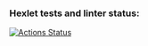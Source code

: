 ### Hexlet tests and linter status:
[![Actions Status](https://github.com/Ansseii/frontend-project-lvl2/workflows/hexlet-check/badge.svg)](https://github.com/Ansseii/frontend-project-lvl2/actions)
